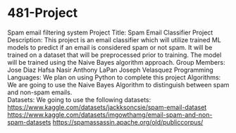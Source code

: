 # 481-Project
Spam email filtering system
Project Title:
Spam Email Classifier
Project Description:
This project is an email classifier which will utilize trained ML models to predict if an email is considered spam or not spam. It will be trained on a dataset that will be preprocessed prior to training. The model will be trained using the Naive Bayes algorithm approach. 
Group Members:
Jose Diaz
Hafsa Nasir
Anthony LaPan
Joseph Velasquez
Programming Languages:
We plan on using Python to complete this project 
Algorithms:
We are going to use the Naive Bayes Algorithm to distinguish between spam and non-spam emails.  
Datasets:
We going to use the following datasets:
https://www.kaggle.com/datasets/jackksoncsie/spam-email-dataset
https://www.kaggle.com/datasets/imgowthamg/email-spam-and-non-spam-datasets
https://spamassassin.apache.org/old/publiccorpus/
